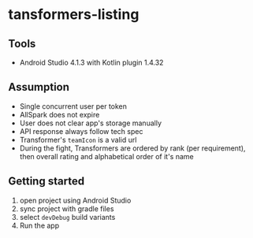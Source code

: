 # tansformers-listing

## Tools
  * Android Studio 4.1.3 with Kotlin plugin 1.4.32
  
## Assumption
  * Single concurrent user per token
  * AllSpark does not expire
  * User does not clear app's storage manually
  * API response always follow tech spec 
  * Transformer's `teamIcon` is a valid url
  * During the fight, Transformers are ordered by rank (per requirement), then overall rating and alphabetical order of it's name

## Getting started
  1. open project using Android Studio
  2. sync project with gradle files 
  3. select `devDebug` build variants
  4. Run the app
